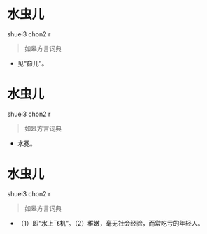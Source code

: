 # 水虫儿
shuei3 chon2 r
> 如皋方言词典
- 见“奅儿”。

# 水虫儿
shuei3 chon2 r
> 如皋方言词典
- 水冕。

# 水虫儿
shuei3 chon2 r
> 如皋方言词典
- （1）即“水上飞机”。（2）稚嫩，毫无社会经验，而常吃亏的年轻人。
